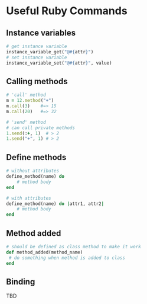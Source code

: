 # Useful Ruby Commands

## Instance variables
```ruby
# get instance variable
instance_variable_get("@#{attr}")
# set instance variable
instance_variable_set("@#{attr}", value)
```

## Calling methods
```ruby
# 'call' method
m = 12.method("+")
m.call(3)    #=> 15
m.call(20)   #=> 32

# 'send' method
# can call private methods 
1.send(:+, 1)  # > 2
1.send("+", 1) # > 2
```

## Define methods
```ruby
# without attributes
define_method(name) do
	# method body
end

# with attributes
define_method(name) do |attr1, attr2|
	# method body
end
```

## Method added
```ruby
# should be defined as class method to make it work
def method_added(method_name)
 # do something when method is added to class
end
```

## Binding
TBD
